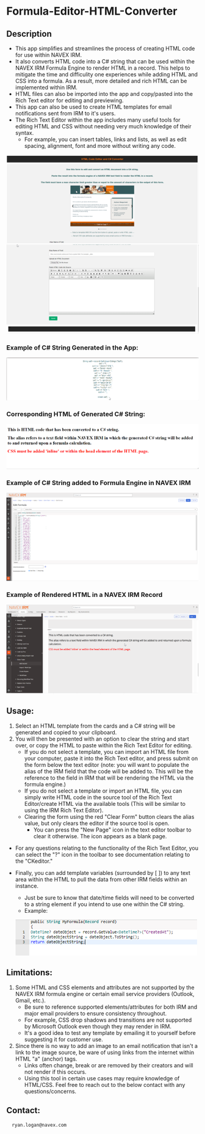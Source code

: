 # Formula-Editor-HTML-Converter

## Description 
- This app simplifies and streamlines the process of creating HTML code for use within NAVEX IRM. 
- It also converts HTML code into a C# string that can be used within the NAVEX IRM Formula Engine to render HTML in a record. This helps to mitigate the time and difficulity one experiences while adding HTML and CSS into a formula. As a result, more detailed and rich HTML can be implemented within IRM.
- HTML files can also be imported into the app and copy/pasted into the Rich Text editor for editing and previewing.
- This app can also be used to create HTML templates for email notifications sent from IRM to it's users. 
- The Rich Text Editor within the app includes many useful tools for editing HTML and CSS without needing very much knowledge of their syntax. 
    - For example, you can insert tables, links and lists, as well as edit spacing, alignment, font and more without writing any code.  

![App](/App%20Home%201.png)
![App Continued](/App%20Home%202.png) 

### Example of C# String Generated in the App:
![C# String Generated in App](/C%23%20String%20Generated%20by%20app.png)

### Corresponding HTML of Generated C# String:
![HTML Output](/HTML%20output.png) 

### Example of C# String added to Formula Engine in NAVEX IRM
![Converted C# in Formula Engine](/Converted%20C%23%20in%20Formula%20Engine.png) 

### Example of Rendered HTML in a NAVEX IRM Record
![HTML in IRM Record](/HTML%20in%20IRM%20record.png)

## Usage: 
1. Select an HTML template from the cards and a C# string will be generated and copied to your clipboard. 
2. You will then be presented with an option to clear the string and start over, or copy the HTML to paste within the Rich Text Editor for editing. 
    - If you do not select a template, you can import an HTML file from your computer, paste it into the Rich Text editor, and press submit on the form below the text editor (note: you will want to populate the alias of the IRM field that the code will be added to. This will be the reference to the field in IRM that will be rendering the HTML via the formula engine.) 
    - If you do not select a template or import an HTML file, you can simply write HTML code in the source tool of the Rich Text Editor/create HTML via the available tools (This will be similar to using the IRM Rich Text Editor). 
    - Clearing the form using the red "Clear Form" button clears the alias value, but only clears the editor if the source tool is open. 
        - You can press the "New Page" icon in the text editor toolbar to clear it otherwise. The icon appears as a blank page. 
- For any questions relating to the functionality of the Rich Text Editor, you can select the "?" icon in the toolbar to see documentation relating to the "CKeditor." 
- Finally, you can add template variables (surrounded by [ ]) to any text area within the HTML to pull the data from other IRM fields within an instance. 
    - Just be sure to know that date/time fields will need to be converted to a string element if you intend to use one within the C# string. 
    - Example: 

    ![Date/Time variable to String Variable Example](/date%20to%20string.png)

## Limitations:
1. Some HTML and CSS elements and attributes are not supported by the NAVEX IRM formula engine or certain email service providers (Outlook, Gmail, etc.). 
    - Be sure to reference supported elements/attributes for both IRM and major email providers to ensure consistency throughout. 
    - For example, CSS drop shadows and transitions are not supported by Microsoft Outlook even though they may render in IRM. 
    - It's a good idea to test any template by emailing it to yourself before suggesting it for customer use.
2. Since there is no way to add an image to an email notification that isn't a link to the image source, be ware of using links from the internet within HTML "a" (anchor) tags. 
    - Links often change, break or are removed by their creators and will not render if this occurs.
    - Using this tool in certain use cases may require knowledge of HTML/CSS. Feel free to reach out to the below contact with any questions/concerns.
## Contact:
      ryan.logan@navex.com
